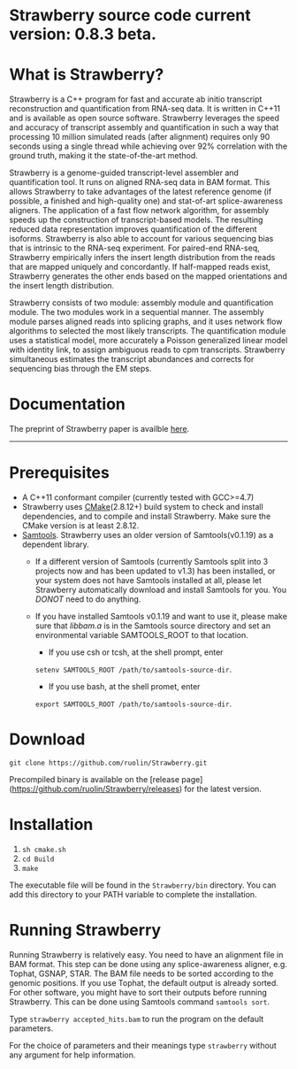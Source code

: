 Strawberry source code current version: 0.8.3 beta. 
==================

What is Strawberry?
==================
Strawberry is a C++ program for fast and accurate ab initio transcript reconstruction and quantification from RNA-seq data. It is written in C++11 and is available as open source software. Strawberry leverages the speed and accuracy of transcript assembly and quantification in such a way that processing 10 million simulated reads (after alignment) requires only 90 seconds using a single thread while achieving over 92% correlation with the ground truth, making it the state-of-the-art method.

Strawberry is a genome-guided transcript-level assembler and quantification tool. It runs on aligned RNA-seq data in BAM format. This allows Strawberry to take advantages of the latest reference genome (if possible, a finished and high-quality one) and stat-of-art splice-awareness aligners. The application of a fast flow network algorithm, for assembly speeds up the construction of transcript-based models. The resulting reduced data representation improves quantification of the different isoforms. Strawberry is also able to account for various sequencing bias that is intrinsic to the RNA-seq experiment. For paired-end RNA-seq, Strawberry empirically infers the insert length distribution from the reads that are mapped uniquely and concordantly. If half-mapped reads exist, Strawberry generates the other ends based on the mapped orientations and the insert length distribution. 

Strawberry consists of two module: assembly module and quantification module. The two modules work in a sequential manner. The assembly module parses aligned reads into splicing graphs, and it uses network flow algorithms to selected the most likely transcripts. The quantification module uses a statistical model, more accurately a Poisson generalized linear model with identity link, to assign ambiguous reads to cpm transcripts. Strawberry simultaneous estimates the transcript abundances and corrects for sequencing bias through the EM steps. 

Documentation
===================
The preprint of Strawberry paper is availble [here](http://biorxiv.org/content/early/2016/03/16/043802).
<hr />

Prerequisites
===================
* A C++11 conformant compiler (currently tested with GCC>=4.7)
* Strawberry uses [CMake](https://cmake.org/)(2.8.12+) build system to check and install dependencies, and to compile and install Strawberry. Make sure the CMake version is at least 2.8.12. 
* [Samtools](http://samtools.sourceforge.net/). Strawberry uses an older version of Samtools(v0.1.19) as a dependent library.   
  * If a different version of Samtools (currently Samtools split into 3 projects now and has been updated to v1.3) has been installed, or your system does not have Samtools installed at all, please let Strawberry automatically download and install Samtools for you. You *DONOT* need to do anything.
  * If you have installed Samtools v0.1.19 and want to use it, please make sure that *libbam.a* is in the Samtools source directory and set an environmental variable SAMTOOLS_ROOT to that location. 
    
    * If you use csh or tcsh, at the shell prompt, enter 
      
     `setenv SAMTOOLS_ROOT /path/to/samtools-source-dir`.
    * If you use bash, at the shell promet, enter 
    
     `export SAMTOOLS_ROOT /path/to/samtools-source-dir`.

Download
========

`git clone https://github.com/ruolin/Strawberry.git`

Precompiled binary is available on the [release page] (https://github.com/ruolin/Strawberry/releases) for the latest version. 

Installation
============
1. `sh cmake.sh`
2. `cd Build`
3. `make`

The executable file will be found in the `Strawberry/bin` directory. 
You can add this directory to your PATH variable to complete the installation. 

Running Strawberry
==================

Running Strawberry is relatively easy. You need to have an alignment file in BAM format. This step can be done using any splice-awareness aligner, e.g. Tophat, GSNAP, STAR. The BAM file needs to be sorted according to the genomic positions. If you use Tophat, the default output is already sorted. For other software, you might have to sort their outputs before running Strawberry. This can be done using Samtools command `samtools sort`.

Type  `strawberry accepted_hits.bam` to run the program on the default parameters. 

For the choice of parameters and their meanings type `strawberry` without any argument for help information. 







